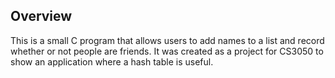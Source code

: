 ## Overview

This is a small C program that allows users to add names to a list and record whether or not people are friends. It was created as a project for CS3050 to show an application where a hash table is useful.

